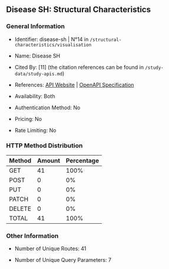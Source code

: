 ## Disease SH: Structural Characteristics

### General Information

- Identifier: disease-sh | N°14 in `/structural-characteristics/visualisation`

- Name: Disease SH

- Cited By: [11] (the citation references can be found in `/study-data/study-apis.md`)

- References: [API Website](https://disease.sh) | [OpenAPI Specification](https://disease.sh/apidocs/swagger_v3.json)

- Availability: Both

- Authentication Method: No

- Pricing: No

- Rate Limiting: No

### HTTP Method Distribution

| Method | Amount | Percentage |
|--------|--------|------------|
| GET | 41 | 100% |
| POST | 0 | 0% |
| PUT | 0 | 0% |
| PATCH | 0 | 0% |
| DELETE | 0 | 0% |
| TOTAL | 41 | 100% |

### Other Information

- Number of Unique Routes: 41

- Number of Unique Query Parameters: 7
